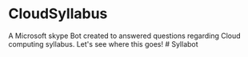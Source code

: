 # CloudSyllabus
A Microsoft skype Bot created to answered questions regarding Cloud computing syllabus.
Let's see where this goes!
#   S y l l a b o t  
 